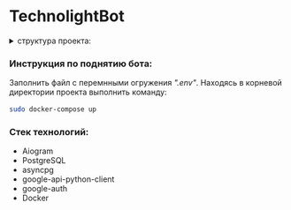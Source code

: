 # TechnolightBot

<details>
<summary>структура проекта:</summary>
 
[![структура проекта:][1]][1]
 
[1]:  https://github.com/fia52/TechnolightBot/blob/main/%D0%91%D0%BE%D1%82%20Technolight%20.png?raw=true

</details>

### Инструкция по поднятию бота:

Заполнить файл с перемнными огружения *".env"*.
Находясь в корневой директории проекта выполнить команду:

```sh
sudo docker-compose up
```

### Стек технологий:

* Aiogram
* PostgreSQL
* asyncpg
* google-api-python-client
* google-auth
* Docker
